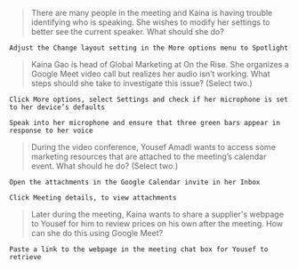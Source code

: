 >There are many people in the meeting and Kaina is having trouble identifying who is speaking. She wishes to modify her settings to better see the current speaker. What should she do?
```
Adjust the Change layout setting in the More options menu to Spotlight
```

>Kaina Gao is head of Global Marketing at On the Rise. She organizes a Google Meet video call but realizes her audio isn’t working. What steps should she take to investigate this issue? (Select two.)
```
Click More options, select Settings and check if her microphone is set to her device’s defaults
```
```
Speak into her microphone and ensure that three green bars appear in response to her voice
```

>During the video conference, Yousef Amadi wants to access some marketing resources that are attached to the meeting’s calendar event. What should he do? (Select two.)
```
Open the attachments in the Google Calendar invite in her Inbox
```
```
Click Meeting details, to view attachments
```

>Later during the meeting, Kaina wants to share a supplier's webpage to Yousef for him to review prices on his own after the meeting. How can she do this using Google Meet?
```
Paste a link to the webpage in the meeting chat box for Yousef to retrieve
```